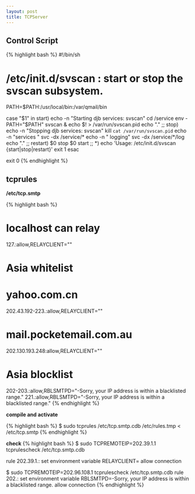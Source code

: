 ```yaml
---
layout: post
title: TCPServer
---
```

## Control Script ##

{% highlight bash %}
#!/bin/sh
# /etc/init.d/svscan : start or stop the svscan subsystem.
 
PATH=$PATH:/usr/local/bin:/var/qmail/bin
 
case "$1" in
  start)
      echo -n "Starting djb services: svscan"
      cd /service
      env - PATH="$PATH" svscan &
      echo $! > /var/run/svscan.pid
      echo "."
      ;;
  stop)
      echo -n "Stopping djb services: svscan"
      kill `cat /var/run/svscan.pid`
      echo -n "services "
      svc -dx /service/*
      echo -n " logging"
      svc -dx /service/*/log
      echo "."
      ;;
  restart)
      $0 stop
      $0 start
      ;;
  *)
      echo 'Usage: /etc/init.d/svscan {start|stop|restart}'
      exit 1
esac

exit 0
{% endhighlight %}

## tcprules

**/etc/tcp.smtp**

{% highlight bash %}
# localhost can relay
127.:allow,RELAYCLIENT=""

# Asia whitelist
# yahoo.com.cn
202.43.192-223.:allow,RELAYCLIENT=""
# mail.pocketemail.com.au
202.130.193.248:allow,RELAYCLIENT=""

# Asia blocklist
202-203.:allow,RBLSMTPD="-Sorry, your IP address is within a blacklisted range."
221.:allow,RBLSMTPD="-Sorry, your IP address is within a blacklisted range."
{% endhighlight %}

**compile and activate**

{% highlight bash %}
$ sudo tcprules /etc/tcp.smtp.cdb /etc/rules.tmp < /etc/tcp.smtp
{% endhighlight %}

**check**
{% highlight bash %}
$ sudo TCPREMOTEIP=202.39.1.1 tcprulescheck /etc/tcp.smtp.cdb
 
rule 202.39.1.:
set environment variable RELAYCLIENT=
allow connection
 
$ sudo TCPREMOTEIP=202.96.108.1 tcprulescheck /etc/tcp.smtp.cdb
rule 202.:
set environment variable RBLSMTPD=-Sorry, your IP address is within a blacklisted range.
allow connection
{% endhighlight %}
